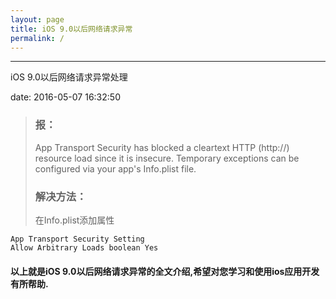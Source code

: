 ```yaml
---
layout: page
title: iOS 9.0以后网络请求异常
permalink: /
---
```


------
iOS 9.0以后网络请求异常处理
<!--more-->

date: 2016-05-07 16:32:50
> ### 报：
> App Transport Security has blocked a cleartext HTTP (http://) resource load since it is insecure. Temporary exceptions can be configured via your app's Info.plist file.
> ### 解决方法：
> 在Info.plist添加属性

```
App Transport Security Setting
Allow Arbitrary Loads boolean Yes
```
#### 以上就是iOS 9.0以后网络请求异常的全文介绍,希望对您学习和使用ios应用开发有所帮助.

